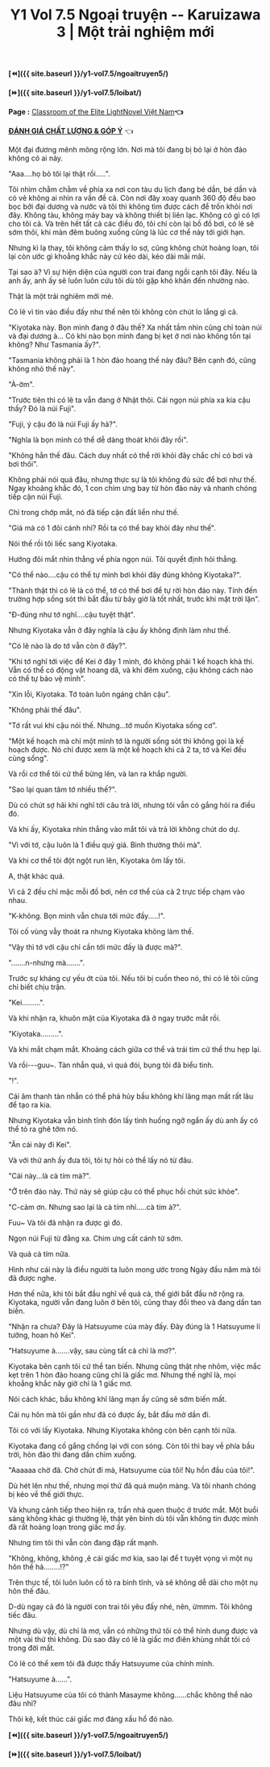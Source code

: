 ﻿---
layout: post
title: Y1 Vol 7.5 Ngoại truyện -- Karuizawa 3 | Một trải nghiệm mới
permalink: /y1-vol7.5/ngoaitruyen6/
---

**[⏪]({{ site.baseurl }}/y1-vol7.5/ngoaitruyen5/)**

**[⏩]({{ site.baseurl }}/y1-vol7.5/loibat/)**

**Page :** [Classroom of the Elite LightNovel Việt Nam](http://facebook.com/Classroom.of.the.Elite.VN)**👈**

[**ĐÁNH GIÁ CHẤT LƯỢNG & GÓP Ý**](https://bit.ly/danhgiagopy) 👈

Một đại đương mênh mông rộng lớn. Nơi mà tôi đang bị bỏ lại ở hòn đảo không có ai này.

\"Aaa\....họ bỏ tôi lại thật rồi\.....\".

Tôi nhìm chằm chằm về phía xa nơi con tàu du lịch đang bé dần, bé dần và có vẻ không ai nhìn ra vấn đề cả. Còn nơi đây xoay quanh 360 độ đều bao bọc bởi đại dương và nước và tôi thì không tìm được cách để trốn khỏi nơi đây. Không tàu, không máy bay và không thiết bị liên lạc. Không có gì có lợi cho tôi cả. Và trên hết tất cả các điều đó, tôi chỉ còn lại bồ đồ bơi, có lẽ sẽ sớm thôi, khi màn đêm buông xuống cũng là lúc cơ thể này tới giới hạn.

Nhưng kì lạ thay, tôi không cảm thấy lo sợ, cũng không chút hoảng loạn, tôi lại còn ước gì khoẳng khắc này cứ kéo dài, kéo dài mãi mãi.

Tại sao à? Vì sự hiện diện của người con trai đang ngồi cạnh tôi đây. Nếu là anh ấy, anh ấy sẽ luôn luôn cứu tôi dù tôi gặp khó khăn đến nhường nào.

Thật là một trải nghiêm mới mẻ.

Có lẽ vì tin vào điều đấy như thế nên tôi không còn chút lo lắng gì cả.

\"Kiyotaka này. Bọn mình đang ở đâu thế? Xa nhất tầm nhìn cũng chỉ toàn núi và đại dương à\... Có khi nào bọn mình đang bị kẹt ở nơi nào không tồn tại không? Như Tasmania ấy?\".

\"Tasmania không phải là 1 hòn đảo hoang thế này đâu? Bên cạnh đó, cũng không nhỏ thế này\".

\"À-ờm\".

\"Trước tiên thì có lẽ ta vẫn đang ở Nhật thôi. Cái ngọn núi phía xa kia cậu thấy? Đó là núi Fuji\".

\"Fuji, ý cậu đó là núi Fuji ấy hả?\".

\"Nghĩa là bọn mình có thể dễ dàng thoát khỏi đây rồi\".

\"Không hẳn thế đâu. Cách duy nhất có thể rời khỏi đây chắc chỉ có bơi và bơi thôi\".

Không phải nói quá đâu, nhưng thực sự là tôi không đủ sức để bơi như thế. Ngay khoảng khắc đó, 1 con chim ưng bay từ hòn đảo này và nhanh chóng tiếp cận núi Fuji.

Chỉ trong chớp mắt, nó đã tiếp cận đất liền như thế.

\"Giá mà có 1 đôi cánh nhỉ? Rồi ta có thể bay khỏi đây như thế\".

Nói thế rồi tôi liếc sang Kiyotaka.

Hướng đôi mắt nhìn thẳng về phía ngọn núi. Tôi quyết định hỏi thẳng.

\"Có thể nào\....cậu có thể tự mình bơi khỏi đây đúng không Kiyotaka?\".

\"Thành thật thì có lẽ là có thể, tớ có thể bơi để tự rời hòn đảo này. Tính đến trường hợp sống sót thì bắt đầu từ bây giờ là tốt nhất, trước khi mặt trời lặn\".

\"Đ-đúng như tớ nghĩ\....cậu tuyệt thật\".

Nhưng Kiyotaka vẫn ở đây nghĩa là cậu ấy không định làm như thế.

\"Có lẽ nào là do tớ vẫn còn ở đây?\".

\"Khi tớ nghĩ tới việc để Kei ở đây 1 mình, đó không phải 1 kế hoạch khả thi. Vẫn có thể có động vật hoang dã, và khi đêm xuống, cậu không cách nào có thể tự bảo vệ mình\".

\"Xin lỗi, Kiyotaka. Tớ toàn luôn ngáng chân cậu\".

\"Không phải thế đâu\".

\"Tớ rất vui khi cậu nói thế. Nhưng\...tớ muốn Kiyotaka sống cơ\".

\"Một kế hoạch mà chỉ một mình tớ là người sống sót thì không gọi là kế hoạch được. Nó chỉ được xem là một kế hoạch khi cả 2 ta, tớ và Kei đều cùng sống\".

Và rồi cơ thể tôi cứ thể bừng lên, và lan ra khắp người.

\"Sao lại quan tâm tớ nhiều thế?\".

Dù có chút sợ hãi khi nghĩ tới câu trả lời, nhưng tôi vẫn có gắng hỏi ra điều đó.

Và khi ấy, Kiyotaka nhìn thẳng vào mắt tôi và trả lời không chút do dự.

\"Vì với tớ, cậu luôn là 1 điều quý giá. Bình thường thôi mà\".

Và khi cơ thể tôi đột ngột run lên, Kiyotaka ôm lấy tôi.

A, thật khác quá.

Vì cả 2 đều chỉ mặc mỗi đồ bơi, nên cơ thể của cả 2 trực tiếp chạm vào nhau.

\"K-không. Bọn mình vẫn chưa tới mức đấy\.....!\".

Tôi cố vùng vẫy thoát ra nhưng Kiyotaka không làm thế.

\"Vậy thì tớ với cậu chỉ cần tới mức đấy là được mà?\".

\"\...\....n-nhưng mà\...\....\".

Trước sự kháng cự yếu ớt của tôi. Nếu tôi bị cuốn theo nó, thì có lẽ tôi cũng chỉ biết chịu trận.

\"Kei\...\...\...\".

Và khi nhận ra, khuôn mặt của Kiyotaka đã ở ngay trước mắt rồi.

\"Kiyotaka\...\...\...\".

Và khi mắt chạm mắt. Khoảng cách giữa cơ thể và trái tim cứ thế thu hẹp lại.

Và rồi\-\--guu\~. Tàn nhẫn quá, vì quá đói, bụng tôi đã biểu tình.

\"!\".

Cái âm thanh tàn nhẫn có thể phá hủy bầu không khí lãng mạn mất rất lâu để tạo ra kia.

Nhưng Kiyotaka vẫn bình tĩnh đón lấy tình huống ngỡ ngẩn ấy dù anh ấy có thể tỏ ra ghê tởm nó.

\"Ăn cái này đi Kei\".

Và với thứ anh ấy đưa tôi, tôi tự hỏi có thể lấy nó từ đâu.

\"Cái này\...là cà tím mà?\".

\"Ở trên đảo này. Thứ này sẽ giúp cậu có thể phục hồi chút sức khỏe\".

\"C-cảm ơn. Nhưng sao lại là cà tím nhỉ\.....cà tím à?\".

Fuu\~ Và tôi đã nhận ra được gì đó.

Ngọn núi Fuji từ đằng xa. Chim ưng cất cánh từ sớm.

Và quả cà tím nữa.

Hình như cái này là điều người ta luôn mong ước trong Ngày đầu năm mà tôi đã được nghe.

Hơn thế nữa, khi tôi bắt đầu nghĩ về quả cà, thế giới bắt đầu nở rộng ra. Kiyotaka, người vẫn đang luôn ở bên tôi, cũng thay đổi theo và đang dần tan biến.

\"Nhận ra chưa? Đây là Hatsuyume của mày đấy. Đây đúng là 1 Hatsuyume lí tưởng, hoan hô Kei\".

\"Hatsuyume à\...\....vậy, sau cùng tất cả chỉ là mơ?\".

Kiyotaka bên cạnh tôi cứ thể tan biến. Nhưng cũng thật nhẹ nhõm, việc mắc kẹt trên 1 hòn đảo hoang cũng chỉ là giấc mơ. Nhưng thế nghĩ là, mọi khoẳng khắc nãy giờ chỉ là 1 giấc mơ.

Nói cách khác, bầu không khĩ lãng mạn ấy cũng sẽ sớm biến mất.

Cái nụ hôn mà tôi gần như đã có được ấy, bắt đầu mờ dần đi.

Tôi có với lấy Kiyotaka. Nhưng Kiyotaka không còn bên cạnh tôi nữa.

Kiyotaka đang cố gắng chống lại với con sóng. Còn tôi thì bay về phía bầu trời, hòn đảo thì đang dần chìm xuống.

\"Aaaaaa chờ đã. Chờ chút đi mà, Hatsuyume của tôi! Nụ hồn đầu của tôi!\".

Dù hét lên như thế, nhưng mọi thứ đã quá muộn màng. Và tôi nhanh chóng bị kéo về thế giới thực.

Và khung cảnh tiếp theo hiện ra, trần nhà quen thuộc ở trước mắt. Một buổi sáng không khác gì thường lệ, thật yên bình dù tôi vẫn không tin được mình đã rất hoảng loạn trong giấc mơ ấy.

Nhưng tim tôi thì vẫn còn đang đập rất mạnh.

\"Không, không, không ,ê cái giấc mơ kia, sao lại để t tuyệt vọng vì một nụ hôn thế hả\...\.....!?\"

Trên thực tế, tôi luôn luôn cố tỏ ra bình tĩnh, và sẽ không dễ dãi cho một nụ hôn thế đâu.

D-dù ngay cả đó là người con trai tôi yêu đấy nhé, nên, ừmmm. Tôi không tiếc đâu.

Nhưng dù vậy, dù chỉ là mơ, vẫn có những thứ tôi có thể hình dung được và một vài thứ thì không. Dù sao đây có lẽ là giấc mơ điên khùng nhất tôi có trong đời mất.

Có lẽ có thể xem tôi đã được thấy Hatsuyume của chính mình.

\"Hatsuyume à\...\...\".

Liệu Hatsuyume của tôi có thành Masayme không\...\...chắc không thể nào đâu nhỉ?

Thôi kệ, kết thúc cái giấc mơ đáng xấu hổ đó nào.

**[⏪]({{ site.baseurl }}/y1-vol7.5/ngoaitruyen5/)**

**[⏩]({{ site.baseurl }}/y1-vol7.5/loibat/)**
